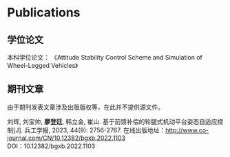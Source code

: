 # Publications

## 学位论文
本科学位论文：
《Attitude Stability Control Scheme and Simulation of Wheel-Legged Vehicles》

## 期刊文章

由于期刊发表文章涉及出版版权等，在此并不提供源文件。

刘辉, 刘宝帅, **廖登廷**, 韩立金, 崔山. 基于前馈补偿的轮腿式机动平台姿态自适应控制[J]. 兵工学报, 2023, 44(9): 2756-2767.
在线出版地址：http://www.co-journal.com/CN/10.12382/bgxb.2022.1103  
DOI：10.12382/bgxb.2022.1103